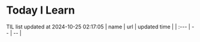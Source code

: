 # Today I Learn 
TIL list updated at 2024-10-25 02:17:05
| name | url | updated time |
| :--- | -- | -- |
